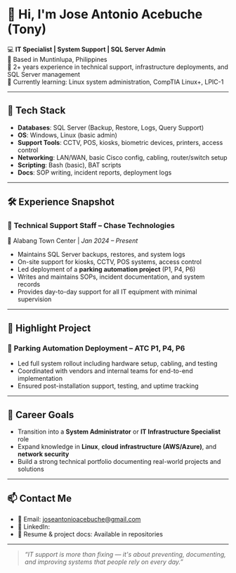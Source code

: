 # 👋 Hi, I'm Jose Antonio Acebuche (Tony)

💻 **IT Specialist | System Support | SQL Server Admin**  
📍 Based in Muntinlupa, Philippines  
🔧 2+ years experience in technical support, infrastructure deployments, and SQL Server management  
🌱 Currently learning: Linux system administration, CompTIA Linux+, LPIC-1  

---

## 🧰 Tech Stack

- **Databases**: SQL Server (Backup, Restore, Logs, Query Support)  
- **OS**: Windows, Linux (basic admin)  
- **Support Tools**: CCTV, POS, kiosks, biometric devices, printers, access control  
- **Networking**: LAN/WAN, basic Cisco config, cabling, router/switch setup  
- **Scripting**: Bash (basic), BAT scripts  
- **Docs**: SOP writing, incident reports, deployment logs

---

## 🛠️ Experience Snapshot

### 🚧 **Technical Support Staff – Chase Technologies**  
📍 Alabang Town Center | *Jan 2024 – Present*  
- Maintains SQL Server backups, restores, and system logs  
- On-site support for kiosks, CCTV, POS systems, access control  
- Led deployment of a **parking automation project** (P1, P4, P6)  
- Writes and maintains SOPs, incident documentation, and system records  
- Provides day-to-day support for all IT equipment with minimal supervision

---

## 📌 Highlight Project

### 🔐 **Parking Automation Deployment – ATC P1, P4, P6**
- Led full system rollout including hardware setup, cabling, and testing  
- Coordinated with vendors and internal teams for end-to-end implementation  
- Ensured post-installation support, testing, and uptime tracking

---

## 🎯 Career Goals

- Transition into a **System Administrator** or **IT Infrastructure Specialist** role  
- Expand knowledge in **Linux**, **cloud infrastructure (AWS/Azure)**, and **network security**  
- Build a strong technical portfolio documenting real-world projects and solutions

---

## 📫 Contact Me

- 📧 Email: joseantonioacebuche@gmail.com  
- 💼 LinkedIn:  
- 📂 Resume & project docs: Available in repositories

---

> *“IT support is more than fixing — it's about preventing, documenting, and improving systems that people rely on every day.”*
